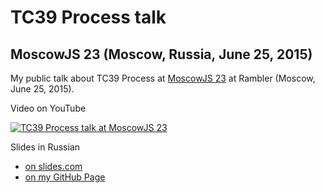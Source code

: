 # TC39 Process talk
## MoscowJS 23 (Moscow, Russia, June 25, 2015)

My public talk about TC39 Process at [MoscowJS 23](http://www.moscowjs.ru/events/moscowjs-23.html) at Rambler (Moscow, June 25, 2015).

Video on YouTube

[![TC39 Process talk at MoscowJS 23](http://img.youtube.com/vi/5HNrQJsv4gU/0.jpg)](http://www.youtube.com/watch?v=5HNrQJsv4gU)

Slides in Russian

- [on slides.com](http://slides.com/chicoxyzzy/deck-1/)
- [on my GitHub Page](https://chicoxyzzy.github.io/talks/tc39process)